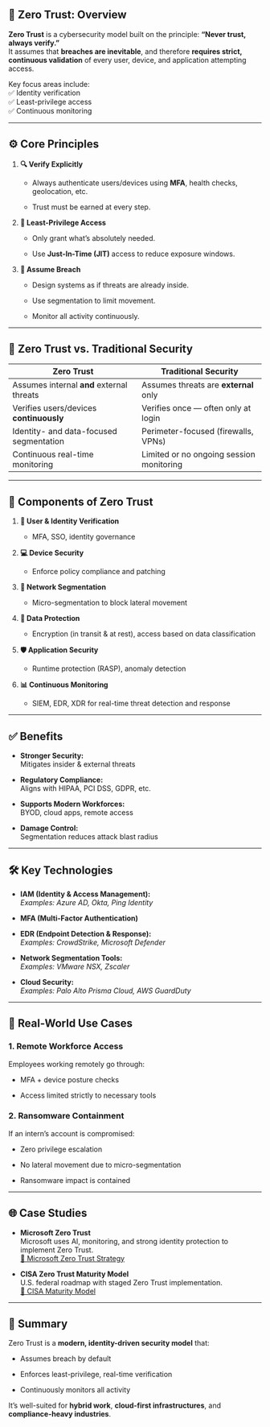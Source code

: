 ## 🔐 Zero Trust: Overview

**Zero Trust** is a cybersecurity model built on the principle: **“Never trust, always verify.”**  
It assumes that **breaches are inevitable**, and therefore **requires strict, continuous validation** of every user, device, and application attempting access.

Key focus areas include:  
✅ Identity verification  
✅ Least-privilege access  
✅ Continuous monitoring

---

## ⚙️ Core Principles

1. **🔍 Verify Explicitly**
    
    - Always authenticate users/devices using **MFA**, health checks, geolocation, etc.
        
    - Trust must be earned at every step.
        
2. **🔐 Least-Privilege Access**
    
    - Only grant what’s absolutely needed.
        
    - Use **Just-In-Time (JIT)** access to reduce exposure windows.
        
3. **🚨 Assume Breach**
    
    - Design systems as if threats are already inside.
        
    - Use segmentation to limit movement.
        
    - Monitor all activity continuously.
        

---

## 🔁 Zero Trust vs. Traditional Security

|**Zero Trust**|**Traditional Security**|
|---|---|
|Assumes internal **and** external threats|Assumes threats are **external** only|
|Verifies users/devices **continuously**|Verifies once — often only at login|
|Identity- and data-focused segmentation|Perimeter-focused (firewalls, VPNs)|
|Continuous real-time monitoring|Limited or no ongoing session monitoring|

---

## 🧩 Components of Zero Trust

1. **👤 User & Identity Verification**
    
    - MFA, SSO, identity governance
        
2. **💻 Device Security**
    
    - Enforce policy compliance and patching
        
3. **🧱 Network Segmentation**
    
    - Micro-segmentation to block lateral movement
        
4. **📁 Data Protection**
    
    - Encryption (in transit & at rest), access based on data classification
        
5. **🛡️ Application Security**
    
    - Runtime protection (RASP), anomaly detection
        
6. **📊 Continuous Monitoring**
    
    - SIEM, EDR, XDR for real-time threat detection and response
        

---

## ✅ Benefits

- **Stronger Security:**  
    Mitigates insider & external threats
    
- **Regulatory Compliance:**  
    Aligns with HIPAA, PCI DSS, GDPR, etc.
    
- **Supports Modern Workforces:**  
    BYOD, cloud apps, remote access
    
- **Damage Control:**  
    Segmentation reduces attack blast radius
    

---

## 🛠️ Key Technologies

- **IAM (Identity & Access Management):**  
    _Examples: Azure AD, Okta, Ping Identity_
    
- **MFA (Multi-Factor Authentication)**
    
- **EDR (Endpoint Detection & Response):**  
    _Examples: CrowdStrike, Microsoft Defender_
    
- **Network Segmentation Tools:**  
    _Examples: VMware NSX, Zscaler_
    
- **Cloud Security:**  
    _Examples: Palo Alto Prisma Cloud, AWS GuardDuty_
    

---

## 🧪 Real-World Use Cases

### 1. **Remote Workforce Access**

Employees working remotely go through:

- MFA + device posture checks
    
- Access limited strictly to necessary tools
    

### 2. **Ransomware Containment**

If an intern’s account is compromised:

- Zero privilege escalation
    
- No lateral movement due to micro-segmentation
    
- Ransomware impact is contained
    

---

## 🌐 Case Studies

- **Microsoft Zero Trust**  
    Microsoft uses AI, monitoring, and strong identity protection to implement Zero Trust.  
    [🔗 Microsoft Zero Trust Strategy](https://www.microsoft.com/en-us/security/business/zero-trust)
    
- **CISA Zero Trust Maturity Model**  
    U.S. federal roadmap with staged Zero Trust implementation.  
    [🔗 CISA Maturity Model](https://www.cisa.gov/zero-trust-maturity-model)
    

---

## 🧭 Summary

Zero Trust is a **modern, identity-driven security model** that:

- Assumes breach by default
    
- Enforces least-privilege, real-time verification
    
- Continuously monitors all activity
    

It’s well-suited for **hybrid work**, **cloud-first infrastructures**, and **compliance-heavy industries**.